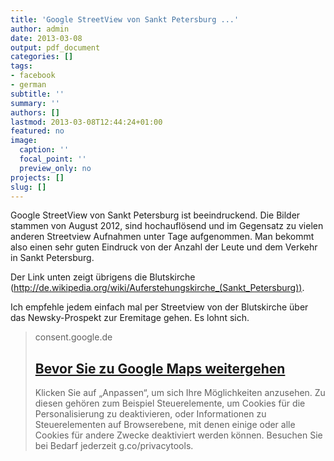 ```yaml
---
title: 'Google StreetView von Sankt Petersburg ...'
author: admin
date: 2013-03-08
output: pdf_document
categories: []
tags:
- facebook
- german
subtitle: ''
summary: ''
authors: []
lastmod: 2013-03-08T12:44:24+01:00
featured: no
image:
  caption: ''
  focal_point: ''
  preview_only: no
projects: []
slug: []
---
```

Google StreetView von Sankt Petersburg ist beeindruckend. Die Bilder stammen von August 2012, sind hochauflösend und im Gegensatz zu vielen anderen Streetview Aufnahmen unter Tage aufgenommen. Man bekommt also einen sehr guten Eindruck von der Anzahl der Leute und dem Verkehr in Sankt Petersburg. 

Der Link unten zeigt übrigens die Blutskirche (http://de.wikipedia.org/wiki/Auferstehungskirche_(Sankt_Petersburg)).

Ich empfehle jedem einfach mal per Streetview von der Blutskirche über das Newsky-Prospekt zur Eremitage gehen. Es lohnt sich.
> consent.google.de
> ## [Bevor Sie zu Google Maps weitergehen](https://maps.google.de/maps?q=Eremitage,+Russland,+Sankt+Petersburg,+Palace+Embankment&hl=de&ie=UTF8&ll=59.940568,30.328188&spn=0.010361,0.073814&sll=59.954858,30.324921&sspn=0.185302,0.590515&oq=sankt+petersburg+er&hq=Palace+Embankment&hnear=Eremitage,+%D0%94%D0%B2%D0%BE%D1%80%D1%86%D0%BE%D0%B2%D0%B0%D1%8F+%D0%BF%D0%BB%D0%BE%D1%89%D0%B0%D0%B4%D1%8C,+2,+%D0%A1%D0%B0%D0%BD%D0%BA%D1%82-%D0%9F%D0%B5%D1%82%D0%B5%D1%80%D0%B1%D1%83%D1%80%D0%B3,+Russland,+190000&t=m&fll=59.937773,30.316&fspn=0.010491,0.073814&layer=c&cbll=59.94038,30.328088&panoid=QxgeuSmntlo7MGEzI0KowA&cbp=13,138.46,,0,-22.18&z=14)
>
>Klicken Sie auf „Anpassen“, um sich Ihre Möglichkeiten anzusehen. Zu diesen gehören zum Beispiel Steuerelemente, um Cookies für die Personalisierung zu deaktivieren, oder Informationen zu Steuerelementen auf Browserebene, mit denen einige oder alle Cookies für andere Zwecke deaktiviert werden können.  Besuchen Sie bei Bedarf jederzeit g.co/privacytools.


